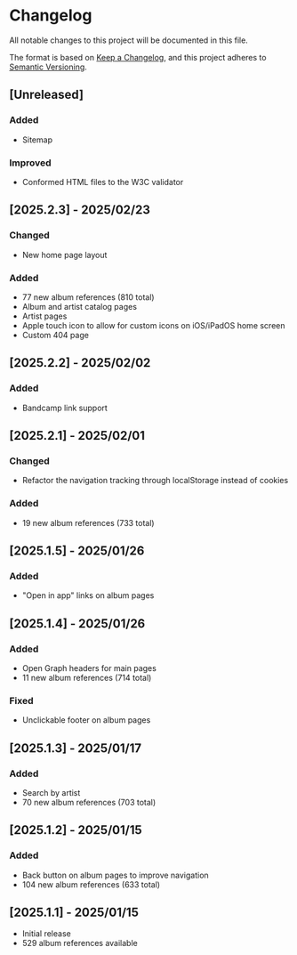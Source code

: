 # Changelog

All notable changes to this project will be documented in this file.

The format is based on [Keep a Changelog](https://keepachangelog.com/en/1.1.0/),
and this project adheres to [Semantic Versioning](https://semver.org/spec/v2.0.0.html).

## [Unreleased]

### Added

- Sitemap

### Improved

- Conformed HTML files to the W3C validator

## [2025.2.3] - 2025/02/23

### Changed

- New home page layout

### Added

- 77 new album references (810 total)
- Album and artist catalog pages
- Artist pages
- Apple touch icon to allow for custom icons on iOS/iPadOS home screen
- Custom 404 page

## [2025.2.2] - 2025/02/02

### Added

- Bandcamp link support

## [2025.2.1] - 2025/02/01

### Changed

- Refactor the navigation tracking through localStorage instead of cookies

### Added

- 19 new album references (733 total)

## [2025.1.5] - 2025/01/26

### Added

- "Open in app" links on album pages

## [2025.1.4] - 2025/01/26

### Added

- Open Graph headers for main pages
- 11 new album references (714 total)

### Fixed

- Unclickable footer on album pages

## [2025.1.3] - 2025/01/17

### Added

- Search by artist
- 70 new album references (703 total)

## [2025.1.2] - 2025/01/15

### Added

- Back button on album pages to improve navigation
- 104 new album references (633 total)

## [2025.1.1] - 2025/01/15

- Initial release
- 529 album references available
